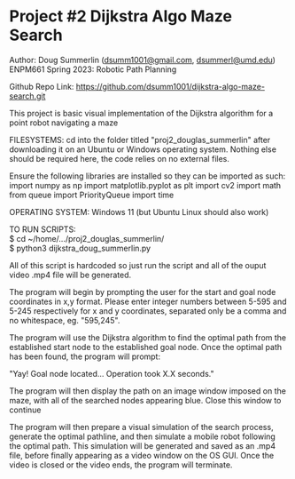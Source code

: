 # Project #2 Dijkstra Algo Maze Search
Author: Doug Summerlin (dsumm1001@gmail.com, dsummerl@umd.edu)  
ENPM661 Spring 2023: Robotic Path Planning

Github Repo Link: https://github.com/dsumm1001/dijkstra-algo-maze-search.git

This project is basic visual implementation of the Dijkstra algorithm for a point robot navigating a maze

FILESYSTEMS: cd into the folder titled "proj2_douglas_summerlin" after downloading it on an Ubuntu or Windows operating system. 
Nothing else should be required here, the code relies on no external files. 

Ensure the following libraries are installed so they can be imported as such:
    import numpy as np
    import matplotlib.pyplot as plt
    import cv2
    import math
    from queue import PriorityQueue
    import time

OPERATING SYSTEM: Windows 11 (but Ubuntu Linux should also work)

TO RUN SCRIPTS:   
\$ cd ~/home/.../proj2\_douglas\_summerlin/  
\$ python3 dijkstra\_doug\_summerlin.py

All of this script is hardcoded so just run the script and all of the ouput video .mp4 file will be generated.

The program will begin by prompting the user for the start and goal node coordinates in x,y format. Please enter integer numbers between 5-595 and 5-245 respectively for x and y coordinates, separated only be a comma and no whitespace, eg. "595,245".

The program will use the Dijkstra algorithm to find the optimal path from the established start node to the established goal node. Once the optimal path has been found, the program will prompt:

"Yay! Goal node located... Operation took  X.X seconds."

The program will then display the path on an image window imposed on the maze, with all of the searched nodes appearing blue. Close this window to continue

The program will then prepare a visual simulation of the search process, generate the optimal pathline, and then simulate a mobile robot following the optimal path. This simulation will be generated and saved as an .mp4 file, before finally appearing as a video window on the OS GUI. Once the video is closed or the video ends, the program will terminate. 